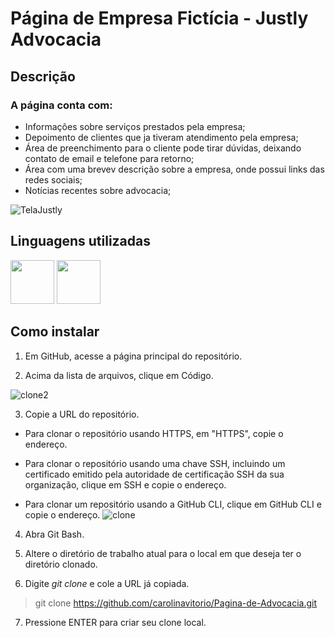 # Página de Empresa Fictícia - Justly Advocacia

##  Descrição

###  A página conta com: 

- Informações sobre serviços prestados pela empresa;
- Depoimento de clientes que ja tiveram atendimento pela empresa; 
- Área de preenchimento para o cliente pode tirar dúvidas, deixando contato de email e telefone para retorno;
- Área com uma brevev descrição sobre a empresa, onde possui links das redes sociais;
- Notícias recentes sobre advocacia;

![TelaJustly](https://github.com/user-attachments/assets/a6c18f4b-1db1-4acc-9fef-85c185e2201e)


## Linguagens utilizadas
<div display=" inline-block">
<img src="https://velog.velcdn.com/images/ak0150a01/post/7477f426-4e0e-4266-a2a1-cee1bdc6c5d7/image.png" height="70px" width="70px" align-itens= "inline-block">

<img src="https://cdn.pixabay.com/photo/2017/08/05/11/16/logo-2582747_1280.png" height="70px" width="70px" align-itens= "inline-block">
</div>

## Como instalar

1. Em GitHub, acesse a página principal do repositório.

2. Acima da lista de arquivos, clique em  Código.

![clone2](https://github.com/user-attachments/assets/d06f40af-92fa-40c5-ae9d-8b638b40fc91)

3. Copie a URL do repositório.

- Para clonar o repositório usando HTTPS, em "HTTPS", copie o endereço.

- Para clonar o repositório usando uma chave SSH, incluindo um certificado emitido pela autoridade de certificação SSH da sua organização, clique em SSH e copie o endereço.

- Para clonar um repositório usando a GitHub CLI, clique em GitHub CLI e copie o endereço.
  ![clone](https://github.com/user-attachments/assets/db399f3a-7240-4059-a54d-4ac5b16f4732)


4. Abra Git Bash.
   
5. Altere o diretório de trabalho atual para o local em que deseja ter o diretório clonado.

6. Digite *git clone* e cole a URL já copiada.

> git clone https://github.com/carolinavitorio/Pagina-de-Advocacia.git

7. Pressione ENTER para criar seu clone local.


